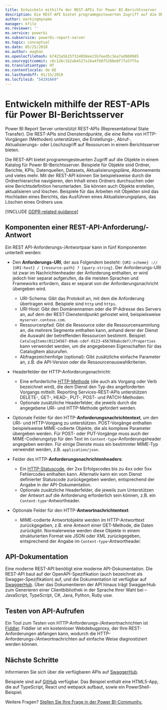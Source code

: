 ```yaml
---
title: Entwickeln mithilfe der REST-APIs für Power BI-Berichtsserver
description: Die REST-API bietet programmgesteuerten Zugriff auf die Objekte in einem Katalog für Power BI-Berichtsserver.
author: markingmyname
manager: kfile
ms.reviewer: ''
ms.service: powerbi
ms.subservice: powerbi-report-server
ms.topic: conceptual
ms.date: 05/25/2018
ms.author: maghan
ms.openlocfilehash: b7423a5b15f314050ee21b7eed5c3ea7ad960985
ms.sourcegitcommit: c8c126c1b2ab4527a16a4fb8f5208e0f7fa5ff5a
ms.translationtype: HT
ms.contentlocale: de-DE
ms.lasthandoff: 01/15/2019
ms.locfileid: "54291669"
---
```

# <a name="develop-with-the-rest-apis-for-power-bi-report-server"></a>Entwickeln mithilfe der REST-APIs für Power BI-Berichtsserver

Power BI Report Server unterstützt REST-APIs (Representational State Transfer). Die REST-APIs sind Dienstendpunkte, die eine Reihe von HTTP-Vorgängen (Methoden) unterstützen, die Erstellungs-, Abruf-, Aktualisierungs- oder Löschzugriff auf Ressourcen in einem Berichtsserver bieten.

Die REST-API bietet programmgesteuerten Zugriff auf die Objekte in einem Katalog für Power BI-Berichtsserver. Beispiele für Objekte sind Ordner, Berichte, KPIs, Datenquellen, Datasets, Aktualisierungspläne, Abonnements und vieles mehr. Mit der REST-API können Sie beispielsweise durch die Ordnerhierarchie navigieren, den Inhalt eines Ordners durchsuchen oder eine Berichtsdefinition herunterladen. Sie können auch Objekte erstellen, aktualisieren und löschen. Beispiele für das Arbeiten mit Objekten sind das Hochladen eines Berichts, das Ausführen eines Aktualisierungsplans, das Löschen eines Ordners usw.

[!INCLUDE [GDPR-related guidance](../includes/gdpr-hybrid-note.md)]

## <a name="components-of-a-rest-api-requestresponse"></a>Komponenten einer REST-API-Anforderung/-Antwort

Ein REST API-Anforderungs-/Antwortpaar kann in fünf Komponenten unterteilt werden:

* Den **Anforderungs-URI**, der aus Folgendem besteht: `{URI-scheme} :// {URI-host} / {resource-path} ? {query-string}`. Der Anforderungs-URI ist zwar im Nachrichtenheader der Anforderung enthalten, er wird jedoch hier separat aufgerufen, da die meisten Sprachen und Frameworks erfordern, dass er separat von der Anforderungsnachricht übergeben wird.
  
  * URI-Schema: Gibt das Protokoll an, mit dem die Anforderung übertragen wird. Beispiele sind `http` und `https`.
  * URI-Host: Gibt den Domänennamen oder die IP-Adresse des Servers an, auf dem der REST-Dienstendpunkt gehostet wird, beispielsweise `myserver.contoso.com`.
  * Ressourcenpfad: Gibt die Ressource oder die Ressourcensammlung an, die mehrere Segmente enthalten kann, anhand derer der Dienst die Auswahl der betreffenden Ressourcen bestimmt. Beispiel: `CatalogItems(01234567-89ab-cdef-0123-456789abcdef)/Properties` kann verwendet werden, um die angegebenen Eigenschaften für das CatalogItem abzurufen.
  * Abfragezeichenfolge (optional): Gibt zusätzliche einfache Parameter an, z.B. die API-Version oder die Ressourcenauswahlkriterien.
* Headerfelder der HTTP-Anforderungsnachricht:
  
  * Eine erforderliche [HTTP-Methode](https://www.w3.org/Protocols/rfc2616/rfc2616-sec9.html) (die auch als Vorgang oder Verb bezeichnet wird), die dem Dienst den Typ des angeforderten Vorgangs mitteilt. Reporting Services-REST-APIs unterstützen DELETE-, GET-, HEAD-, PUT-, POST- und PATCH-Methoden.
  * Optionale zusätzliche Headerfelder, die jeweils durch die angegebene URI- und HTTP-Methode gefordert werden.
* Optionale Felder für den HTTP-**Anforderungsnachrichtentext**, um den URI- und HTTP-Vorgang zu unterstützen. POST-Vorgänge enthalten beispielsweise MIME-codierte Objekte, die als komplexe Parameter übergeben werden. Für POST- oder PUT-Vorgänge muss auch der MIME-Codierungstyp für den Text im `Content-type`-Anforderungsheader angegeben werden. Für einige Dienste muss ein bestimmter MIME-Typ verwendet werden, z.B. `application/json`.
* Felder des HTTP-**Anforderungsnachrichtenheaders**:
  
  * Ein [HTTP-Statuscode](http://www.w3.org/Protocols/HTTP/HTRESP.html), der 2xx Erfolgscodes bis zu 4xx oder 5xx Fehlercodes enthalten kann. Alternativ kann ein vom Dienst definierter Statuscode zurückgegeben werden, entsprechend der Angabe in der API-Dokumentation.
  * Optionale zusätzliche Headerfelder, die jeweils zum Unterstützen der Antwort auf die Anforderung erforderlich sein können, z.B. ein `Content-type`-Antwortheader.
* Optionale Felder für den HTTP-**Antwortnachrichtentext**:
  
  * MIME-codierte Antwortobjekte werden im HTTP-Antworttext zurückgegeben, z.B. eine Antwort einer GET-Methode, die Daten zurückgibt. Normalerweise werden diese Objekte in einem strukturierten Format wie JSON oder XML zurückgegeben, entsprechend der Angabe im `Content-type`-Antwortheader.

## <a name="api-documentation"></a>API-Dokumentation

Eine moderne REST-API benötigt eine moderne API-Dokumentation. Die REST-API baut auf der OpenAPI-Spezifikation (auch bezeichnet als Swagger-Spezifikation) auf, und die Dokumentation ist verfügbar auf [SwaggerHub](https://app.swaggerhub.com/apis/microsoft-rs/PBIRS/2.0). Über das Dokumentieren der API hinaus trägt SwaggerHub zum Generieren einer Clientbibliothek in der Sprache Ihrer Wahl bei – JavaScript, TypeScript, C#, Java, Python, Ruby usw.

## <a name="testing-api-calls"></a>Testen von API-Aufrufen

Ein Tool zum Testen von HTTP-Anforderungs-/Antwortnachrichten ist [Fiddler](http://www.telerik.com/fiddler). Fiddler ist ein kostenloser Webdebugproxy, der Ihre REST-Anforderungen abfangen kann, wodurch die HTTP-Anforderungs-/Antwortnachrichten auf einfache Weise diagnostiziert werden können.

## <a name="next-steps"></a>Nächste Schritte

Informieren Sie sich über die verfügbaren APIs auf [SwaggerHub](https://app.swaggerhub.com/apis/microsoft-rs/PBIRS/2.0).

Beispiele sind auf [GitHub](https://github.com/Microsoft/Reporting-Services) verfügbar. Das Beispiel enthält eine HTML5-App, die auf TypeScript, React und webpack aufbaut, sowie ein PowerShell-Beispiel.

Weitere Fragen? [Stellen Sie Ihre Frage in der Power BI-Community.](https://community.powerbi.com/)